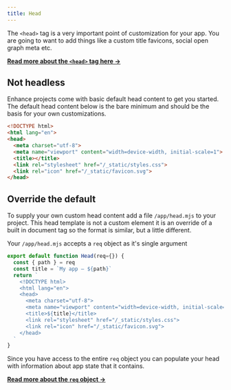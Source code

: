 ```yaml
---
title: Head
---
```


The `<head>` tag is a very important point of customization for your app. You are going to want to add things like a custom title favicons, social open graph meta etc.

<doc-callout level="none" mark="💀">

**[Read more about the `<head>` tag here →](https://developer.mozilla.org/en-US/docs/Learn/HTML/Introduction_to_HTML/The_head_metadata_in_HTML)**

</doc-callout>

## Not headless

Enhance projects come with basic default head content to get you started.
The default head content below is the bare minimum and should be the basis for your own customizations.

```html
<!DOCTYPE html>
<html lang="en">
<head>
  <meta charset="utf-8">
  <meta name="viewport" content="width=device-width, initial-scale=1">
  <title></title>
  <link rel="stylesheet" href="/_static/styles.css">
  <link rel="icon" href="/_static/favicon.svg">
</head>
```

## Override the default

To supply your own custom head content add a file `/app/head.mjs` to your project.
This head template is not a custom element it is an override of a built in document tag so the format is similar, but a little different.

Your `/app/head.mjs` accepts a `req` object as it's single argument

```javascript
export default function Head(req={}) {
  const { path } = req
  const title = `My app — ${path}`
  return `
    <!DOCTYPE html>
    <html lang="en">
    <head>
      <meta charset="utf-8">
      <meta name="viewport" content="width=device-width, initial-scale=1">
      <title>${title}</title>
      <link rel="stylesheet" href="/_static/styles.css">
      <link rel="icon" href="/_static/favicon.svg">
    </head>
  `
}
```

Since you have access to the entire `req` object you can populate your head with information about app state that it contains.

<doc-callout level="none" mark="🚏">

**[Read more about the `req` object →](/docs/learn/concepts/api-routes)**

</doc-callout>
